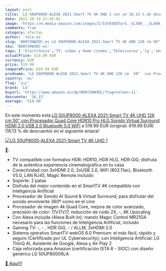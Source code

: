 ```yaml
---
layout: post
title: 'LG 50UP8000-ALEXA 2021-Smart TV 4K UHD 1 con un 16.13 % de descuento'
date: 2021-10-19 21:45:01
image: 'https://m.media-amazon.com/images/I/51h93ObTarS._SL500_._SL400_.jpg'
comments: true
category: ofertas
author: 'tole.es'
slug: 'B08Y3HW3DC-es LG 50UP8000-ALEXA 2021-Smart TV 4K UHD 126 cm 50" con...'
sku: 'B08Y3HW3DC-es'
tags: [ 'Electrónica','TV, vídeo y home cinema','Televisores','lg','smart','tv', ]
actualPrice: 519.99 EUR
currency: EUR
price: 519.99
comparePrice: 619.99 EUR
prodname: 'LG 50UP8000-ALEXA 2021-Smart TV 4K UHD 126 cm  50"  con Procesador Quad Core  HDR10 Pro  HLG  Sonido Virtual Surround  HDMI 2.0  USB 2.0  Bluetooth 5.0  WiFi'
country: 'es'
flag: '🇪🇸'
brand: 'LG'
buyurl: 'https://www.amazon.es/dp/B08Y3HW3DC/?tag=tolees-21'
descuento: '16.13'
average: '519.99'
---
```


En este momento está [LG 50UP8000-ALEXA 2021-Smart TV 4K UHD 126 cm  50"  con Procesador Quad Core  HDR10 Pro  HLG  Sonido Virtual Surround  HDMI 2.0  USB 2.0  Bluetooth 5.0  WiFi](https://www.amazon.es/dp/B08Y3HW3DC/?tag=tolees-21) a 519.99 EUR (original: 619.99 EUR) (16.13 %  de descuento) en el siguiente enlace!

[![LG 50UP8000-ALEXA 2021-Smart TV 4K UHD 1](https://m.media-amazon.com/images/I/51h93ObTarS._SL500_._SL400_.jpg)](https://www.amazon.es/dp/B08Y3HW3DC/?tag=tolees-21)

🔎:

- TV compatible con formatos HDR: HDR10, HDR HLG, HDR GiG; disfruta de la auténtica experiencia cinematográfica en tu casa
- Conectividad con 3xHDMI 2.0, 2xUSB 2.0, WiFi (802.11ac), Bluetooth V5.0, LAN RJ45, Magic Remote incluido
- Soporte: 2 patas
- Disfruta del mejor contenido en el SmartTV 4K compatible con Inteligencia Artificial
- Procesador de Sonido AI Sound & Virtual Surround; para disfrutar del sonido envolvente 360º como en el cine
- Procesador de imagen 4k Quad Core, mejora de color avanzado, precisión de color: 17x17x17, reducción de ruido 2X, -, 4K Upscaling
- Con Alexa incluida (Alexa Built-In); mando Magic Control MR21GA necesario para las funciones de Inteligencia Artificial, incluido
- Gaming TV: -, - , HDR GiG, - / ALLM, 3xHDMI 2.0
- Sistema operativo SmartTV webOS 6.0 Premium: el más fácil, rápido y seguro (Certificado por UL Cybersecurity); con Inteligencia Artificial: LG ThinQ AI, Asistente de Google, Alexa y Air Play 2
- Caja reforzada para Amazon (certificación ISTA 6 - SIOC) con diseño genérico LG 50UP80006LA

[🛒 Aquí!!!](https://www.amazon.es/dp/B08Y3HW3DC/?tag=tolees-21)
